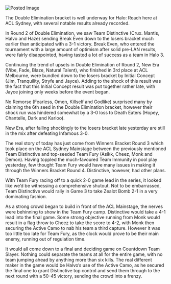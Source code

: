 ![Posted Image](http://www.aclpro.com.au/tournament/stream-banners/bracket-update-1.jpg)




The Double Elimination bracket is well underway for Halo: Reach here at ACL Sydney, with several notable results already recorded.





In Round 2 of Double Elimination, we saw Team Distinctive (Crux. Mantis, Halvo and Haze) sending Break Even down to the losers bracket much earlier than anticipated with a 3-1 victory. Break Even, who entered the tournament with a large amount of optimism after solid pre-LAN results, were fairly disappointed, having tasted a lot of success as a team in Halo 3.





Continuing the trend of upsets in Double Elimination of Round 2, New Era (Vibe, Fade, Blaze, Natural Talent), who finished in 3rd place at ACL Melbourne, were bundled down to the losers bracket by  Initial Concept (Jim, Tranquility, Stryfe and Jayce). Adding to the shock of this result was the fact that this Initial Concept result was put together rather late, with Jayce joining only weeks before the event began.





No Remorse (Fearless, Omen, Killself and Godlike) surprised many  by claiming the 6th seed in the Double Elimination bracket, however their shock run was hindered somewhat by a 3-0 loss to Death Eaters (Hopey, Chantelle, Dark and Karloo).





New Era, after falling shockingly to the losers bracket late yesterday are still in the mix after defeating Infamous 3-0.





The real story of today has just come from Winners Bracket Round 3 which took place on the ACL Sydney Mainstage between the previously mentioned Team Distinctive and top-seeded Team Fury (Asikk, Cheez, Monk and Demon). Having toppled the much-favoured Team Immunity in pool play yesterday, few thought Team Fury would have many issues in making it through the Winners Bracket Round 4. Distinctive, however, had other plans.





With Team Fury racing off to a quick 2-0 game lead in the series, it looked like we’d be witnessing a comprehensive shutout. Not to be embarrassed, Team Distinctive would rally in Game 3 to take Zealot Bomb 2-1 in a very dominating fashion.





As a strong crowd began to build in front of the ACL Mainstage, the nerves were behinning to show in the Team Fury camp. Distinctive would take a 4-1 lead into the final game. Some strong objective running from Monk would result in a flag throw to Cheez to take the score to 4-2, with Monk then securing the Active Camo to nab his team a third capture. However it was too little too late for Team Fury, as the clock would prove to be their main enemy, running out of regulation time.





 It would all come down to a final and deciding game on Countdown Team Slayer. Nothing could separate the teams at all for the entire game, with no team jumping ahead by anything more than six kills. The real different maker in the game would be Halvo’s use of the Active Camo, as he secured the final one to grant Distinctive top control and send them through to the next round with a 50-45 victory, sending the crowd into a frenzy.